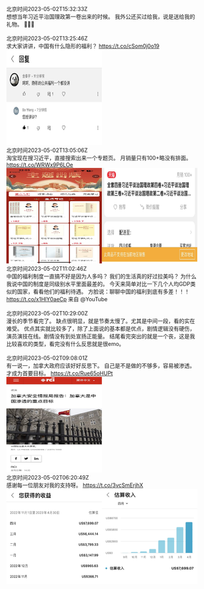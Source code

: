 北京时间2023-05-02T15:32:33Z<br>想想当年习近平治国理政第一卷出来的时候。
我外公还买过给我，说是送给我的礼物。
🫠🫠🫠<br><br>北京时间2023-05-02T13:25:46Z<br>求大家讲讲，中国有什么隐形的福利？ https://t.co/cSom0j0o19<br><img src='/temp/2023/1653269529211043841_0.jpg' width='250' height='250'><br>北京时间2023-05-02T13:05:06Z<br>淘宝现在搜习近平，直接搜索出来一个专题页。
月销量只有100+略没有排面。 https://t.co/WRWx9P6LOe<br><img src='/temp/2023/1653264329528217600_0.jpg' width='250' height='250'><img src='/temp/2023/1653264329528217600_1.jpg' width='250' height='250'><br>北京时间2023-05-02T11:02:46Z<br>中国的福利制度一直搞不好是因为人多吗？ 
我们的生活真的好过拉美吗？
 为什么我说中国的制度是同级别水平里面最差的。 
今天来简单对比一下几个人均GDP类似的国家，看看他们的福利待遇。
方脸说：聊聊中国的福利到底有多差！！！ https://t.co/x1HlY0aeCp 来自 @YouTube<br><br>北京时间2023-05-02T10:29:00Z<br>漫长的季节看完了。
缺点很明显，就是节奏太慢了。尤其是中间一段，看的实在难受。
优点其实就比较多了，除了上面说的基本都是优点，剧情逻辑没有硬伤，演员演技在线。剧情没有到处宣扬正能量。
结尾看完突出的就是一个丧，这是我比较喜欢的类型，看完没有什么反思就是很emo。<br><br>北京时间2023-05-02T09:08:01Z<br>有一说一，加拿大政府应该好好反思下。
自己是不是做的不够多，容易被渗透。
才成为首要目标。 https://t.co/Rue65oHUPt<br><img src='/temp/2023/1653204661602770944_0.jpg' width='250' height='250'><br>北京时间2023-05-02T06:20:49Z<br>感谢每一位朋友对我的支持呀。 https://t.co/3vcSmErjhX<br><img src='/temp/2023/1653162585343270914_0.jpg' width='250' height='250'><img src='/temp/2023/1653162585343270914_1.jpg' width='250' height='250'><br>